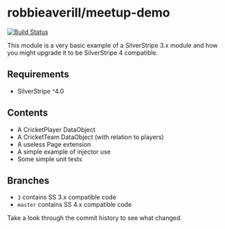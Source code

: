 # robbieaverill/meetup-demo

[![Build Status](https://travis-ci.org/robbieaverill/meetup-demo.svg?branch=master)](https://travis-ci.org/robbieaverill/meetup-demo)

This module is a very basic example of a SilverStripe 3.x module and how you might upgrade it to be SilverStripe 4 compatible.

## Requirements

* SilverStripe ^4.0

## Contents

* A CricketPlayer DataObject
* A CricketTeam DataObject (with relation to players)
* A useless Page extension
* A simple example of injector use
* Some simple unit tests

## Branches

* `3` contains SS 3.x compatible code
* `master` contains SS 4.x compatible code

Take a look through the commit history to see what changed.
